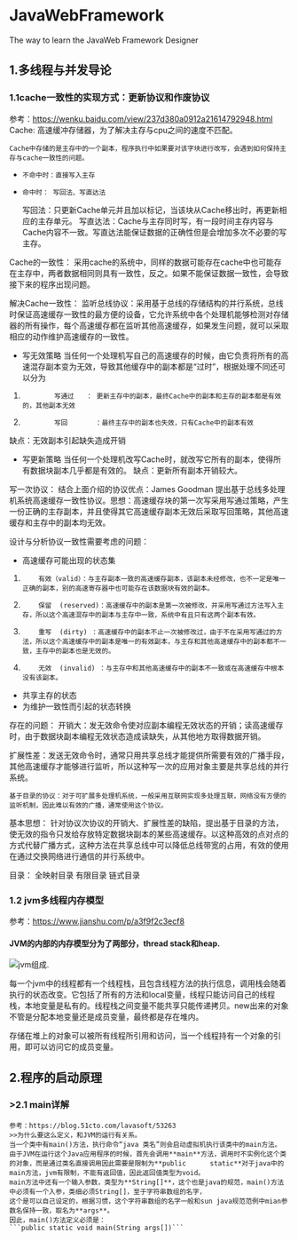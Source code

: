 # JavaWebFramework
The way to learn the JavaWeb Framework Designer
## 1.多线程与并发导论
### 1.1cache一致性的实现方式：更新协议和作废协议
参考：https://wenku.baidu.com/view/237d380a0912a21614792948.html
Cache: 高速缓冲存储器，为了解决主存与cpu之间的速度不匹配。


    Cache中存储的是主存中的一个副本，程序执行中如果要对该字块进行改写，会遇到如何保持主存与cache一致性的问题。
*     不命中时：直接写入主存
*     命中时： 写回法、写直达法
    写回法：只更新Cache单元并且加以标记，当该块从Cache移出时，再更新相应的主存单元。
    写直达法：Cache与主存同时写，有一段时间主存内容与Cache内容不一致。写直达法能保证数据的正确性但是会增加多次不必要的写主存。



Cache的一致性：
    采用cache的系统中，同样的数据可能存在cache中也可能存在主存中，两者数据相同则具有一致性，反之。如果不能保证数据一致性，会导致接下来的程序出现问题。



解决Cache一致性：
    监听总线协议：采用基于总线的存储结构的并行系统，总线时保证高速缓存一致性的最方便的设备，它允许系统中各个处理机能够检测对存储器的所有操作，每个高速缓存都在监听其他高速缓存，如果发生问题，就可以采取相应的动作维护高速缓存的一致性。
* 写无效策略 
        当任何一个处理机写自己的高速缓存的时候，由它负责将所有的高速混存副本变为无效，导致其他缓存中的副本都是“过时”，根据处理不同还可以分为

1.             写通过   ： 更新主存中的副本，最终Cache中的副本和主存的副本都是有效的，其他副本无效
2.             写回       ：最终主存中的副本也失效，只有Cache中的副本有效 

缺点：无效副本引起缺失造成开销
* 写更新策略
         当任何一个处理机改写Cache时，就改写它所有的副本，使得所有数据块副本几乎都是有效的。
缺点：更新所有副本开销较大。

写一次协议：
结合上面介绍的协议优点：James Goodman 提出基于总线多处理机系统高速缓存一致性协议。思想：高速缓存块的第一次写采用写通过策略，产生一份正确的主存副本，并且使得其它高速缓存副本无效后采取写回策略，其他高速缓存和主存中的副本均无效。

设计与分析协议一致性需要考虑的问题：
* 高速缓存可能出现的状态集
1.         有效（valid）：与主存副本一致的高速缓存副本，该副本未经修改，也不一定是唯一正确的副本，别的高速寄存器中也可能存在该数据块有效的副本。
2.         保留  (reserved)：高速缓存中的副本是第一次被修改，并采用写通过方法写入主存，所以这个高速混存中的副本与主存中一致，系统中有且只有这两个副本有效。
3.         重写  (dirty) ：高速缓存中的副本不止一次被修改过，由于不在采用写通过的方法，所以这个高速缓存中的副本是唯一的有效副本，与主存和其他高速缓存中的副本都不一致，主存中的副本也是无效的。
4.         无效  (invalid) ：与主存中和其他高速缓存中的副本不一致或在高速缓存中根本没有该副本。
* 共享主存的状态
* 为维护一致性而引起的状态转换

存在的问题：
开销大：发无效命令使对应副本编程无效状态的开销；读高速缓存时，由于数据块副本编程无效状态造成读缺失，从其他地方取得数据开销。

扩展性差：发送无效命令时，通常只用共享总线才能提供所需要有效的广播手段，其他高速缓存才能够进行监听，所以这种写一次的应用对象主要是共享总线的并行系统。


    基于目录的协议：对于可扩展多处理机系统，一般采用互联网实现多处理互联，网络没有方便的监听机制，因此难以有效的广播，通常使用这个协议。

基本思想：
    针对协议次协议的开销大、扩展性差的缺陷，提出基于目录的方法，使无效的指令只发给存放特定数据块副本的某些高速缓存。以这种高效的点对点的方式代替广播方式，这种方法在共享总线中可以降低总线带宽的占用，有效的使用在通过交换网络进行通信的并行系统中。

目录：
全映射目录
有限目录
链式目录
### 1.2 jvm多线程内存模型
参考：https://www.jianshu.com/p/a3f9f2c3ecf8
#### JVM的内部的内存模型分为了两部分，thread stack和heap. 


![jvm组成](https://upload-images.jianshu.io/upload_images/1234352-0a8474641ef704d5.png?imageMogr2/auto-orient/strip%7CimageView2/2/w/358). 

每一个jvm中的线程都有一个线程栈，且包含线程方法的执行信息，调用栈会随着执行的状态改变。它包括了所有的方法和local变量，线程只能访问自己的线程栈，本地变量是私有的。线程栈之间变量不能共享只能传递拷贝。new出来的对象不管是分配本地变量还是成员变量，最终都是存在堆内。

存储在堆上的对象可以被所有线程所引用和访问，当一个线程持有一个对象的引用，即可以访问它的成员变量。

## 2.程序的启动原理
### >2.1 main详解
    参考：https://blog.51cto.com/lavasoft/53263
    >>为什么要这么定义，和JVM的运行有关系。
    当一个类中有main()方法，执行命令“java 类名”则会启动虚拟机执行该类中的main方法。
    由于JVM在运行这个Java应用程序的时候，首先会调用**main**方法，调用时不实例化这个类的对象，而是通过类名直接调用因此需要是限制为**public      static**对于java中的main方法，jvm有限制，不能有返回值，因此返回值类型为void。
    main方法中还有一个输入参数，类型为**String[]**，这个也是java的规范，main()方法中必须有一个入参，类细必须String[]，至于字符串数组的名字，
    这个是可以自己设定的，根据习惯，这个字符串数组的名字一般和sun java规范范例中mian参数名保持一致，取名为**args**。
    因此，main()方法定义必须是：
    ```public static void main(String args[])```
